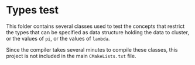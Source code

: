 # Types test

This folder contains several classes used to test the concepts that restrict the
types that can be specified as data structure holding the data to cluster, or
the values of `pi`, or the values of `lambda`.

Since the compiler takes several minutes to compile these classes, this project
is not included in the main `CMakeLists.txt` file.
